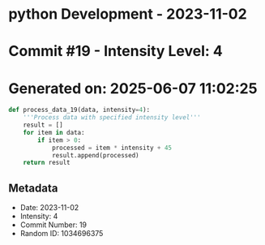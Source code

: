 ﻿# python Development - 2023-11-02
# Commit #19 - Intensity Level: 4
# Generated on: 2025-06-07 11:02:25
```python
def process_data_19(data, intensity=4):
    '''Process data with specified intensity level'''
    result = []
    for item in data:
        if item > 0:
            processed = item * intensity + 45
            result.append(processed)
    return result
```
## Metadata
- Date: 2023-11-02
- Intensity: 4
- Commit Number: 19
- Random ID: 1034696375
